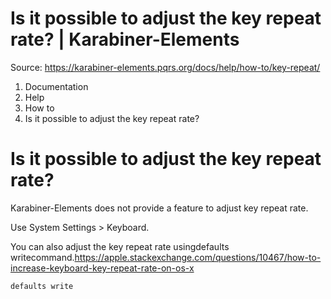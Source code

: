 # Is it possible to adjust the key repeat rate? | Karabiner-Elements

Source: https://karabiner-elements.pqrs.org/docs/help/how-to/key-repeat/

1. Documentation
1. Help
1. How to
1. Is it possible to adjust the key repeat rate?

# Is it possible to adjust the key repeat rate?

Karabiner-Elements does not provide a feature to adjust key repeat rate.

Use System Settings > Keyboard.

You can also adjust the key repeat rate usingdefaults writecommand.https://apple.stackexchange.com/questions/10467/how-to-increase-keyboard-key-repeat-rate-on-os-x

`defaults write`